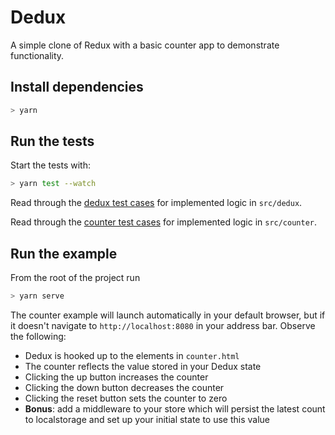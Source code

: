 # Dedux

A simple clone of Redux with a basic counter app to demonstrate functionality.

## Install dependencies

```bash
> yarn
```

## Run the tests

Start the tests with:

```bash
> yarn test --watch
```

Read through the [dedux test cases](src/__tests__/tests.spec.js) for implemented logic in `src/dedux`.

Read through the [counter test cases](src/__tests__/counter.spec.js) for implemented logic in `src/counter`.

## Run the example

From the root of the project run

```bash
> yarn serve
```

The counter example will launch automatically in your default browser, but if it doesn't navigate to `http://localhost:8080` in your address bar. Observe the following:

- Dedux is hooked up to the elements in `counter.html`
- The counter reflects the value stored in your Dedux state
- Clicking the up button increases the counter
- Clicking the down button decreases the counter
- Clicking the reset button sets the counter to zero
- **Bonus**: add a middleware to your store which will persist the latest count to localstorage and set up your initial state to use this value
